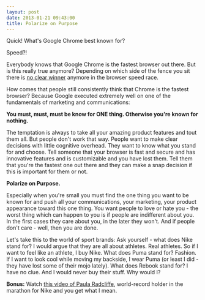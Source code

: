 ```yaml
---
layout: post
date: 2013-01-21 09:43:00
title: Polarize on Purpose
---
```

Quick! What's Google Chrome best known for?

Speed?!

Everybody knows that Google Chrome is the fastest browser out there. But is this really true anymore? Depending on which side of the fence you sit there is [no clear winner](http://lifehacker.com/5976082/browser-speed-tests-chrome-24-firefox-18-internet-explorer-10-and-opera-1212) anymore in the browser speed race.

How comes that people still consistently think that Chrome is the fastest browser? Because Google executed extremely well on one of the fundamentals of marketing and communications:

**You must, must, must be know for ONE thing. Otherwise you're known for nothing.**

The temptation is always to take all your amazing product features and tout them all. But people don't work that way. People want to make clear decisions with little cognitive overhead. They want to know what you stand for and choose. Tell someone that your browser is fast and secure and has innovative features and is customizable and you have lost them. Tell them that you're the fastest one out there and they can make a snap decision if this is important for them or not.

**Polarize on Purpose.**

Especially when you're small you must find the one thing you want to be known for and push all your communications, your marketing, your product appearance toward this one thing. You want people to love or hate you - the worst thing which can happen to you is if people are indifferent about you. In the first cases they care about you, in the later they won't. And if people don't care - well, then you are done.

Let's take this to the world of sport brands: Ask yourself - what does Nike stand for? I would argue that they are all about athletes. Real athletes. So if I want to feel like an athlete, I buy Nike. What does Puma stand for? Fashion. If I want to look cool while moving my backside, I wear Puma (or least I did - they have lost some of their mojo lately). What does Rebook stand for? I have no clue. And I would never buy their stuff. Why would I?

**Bonus:** Watch [this video of Paula Radcliffe](https://www.youtube.com/watch?v=LAZyJEzZpJk), world-record holder in the marathon for Nike and you get what I mean.